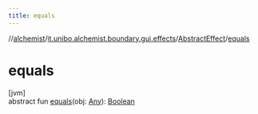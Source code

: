 ```yaml
---
title: equals
---
```

//[alchemist](../../../index.html)/[it.unibo.alchemist.boundary.gui.effects](../index.html)/[AbstractEffect](index.html)/[equals](equals.html)



# equals



[jvm]\
abstract fun [equals](equals.html)(obj: [Any](https://kotlinlang.org/api/latest/jvm/stdlib/kotlin/-any/index.html)): [Boolean](https://kotlinlang.org/api/latest/jvm/stdlib/kotlin/-boolean/index.html)




